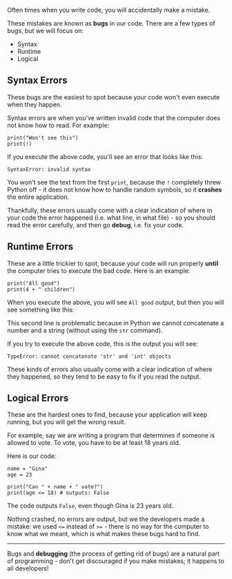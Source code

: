 Often times when you write code, you will accidentally make a mistake.

These mistakes are known as **bugs** in our code. There are a few types of bugs, but we will focus on:



- Syntax
- Runtime
- Logical




## Syntax Errors



These bugs are the easiest to spot because your code won't even execute when they happen. 

Syntax errors are when you've written invalid code that the computer does not know how to read. For example:


```
print("Won't see this")
print(!)
```

If you execute the above code, you'll see an error that looks like this:


```
SyntaxError: invalid syntax
```

You won't see the text from the first `print`, because the `!` completely threw Python off - it does not know how to handle random symbols, so it **crashes** the entire application.



Thankfully, these errors usually come with a clear indication of where in your code the error happened (i.e. what line, in what file) - so you should read the error carefully, and then go **debug**, i.e. fix your code.





## Runtime Errors



These are a little trickier to spot, because your code will run properly **until** the computer tries to execute the bad code. Here is an example:


```
print("All good")
print(4 + " children")
```

When you execute the above, you will see `All good` output, but then you will see something like this:

This second line is problematic because in Python we cannot concatenate a number and a string (without using the `str` command).

If you try to execute the above code, this is the output you will see:


```
TypeError: cannot concatenate 'str' and 'int' objects
```

These kinds of errors also usually come with a clear indication of where they happened, so they tend to be easy to fix if you read the output.





## Logical Errors



These are the hardest ones to find, because your application will keep running, but you will get the wrong result.

For example, say we are writing a program that determines if someone is allowed to vote. To vote, you have to be at least 18 years old.

Here is our code:


```
name = "Gina"
age = 23

print("Can " + name + " vote?")
print(age <= 18) # outputs: False
```

The code outputs `False`, even though Gina is 23 years old.

Nothing crashed, no errors are output, but we the developers made a mistake: we used `<=` instead of `>=` - there is no way for the computer to know what we meant, which is what makes these bugs hard to find.


<hr/>


Bugs and **debugging** (the process of getting rid of bugs) are a natural part of programming - don't get discouraged if you make mistakes; it happens to all developers!